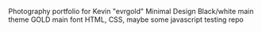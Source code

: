 Photography portfolio for Kevin "evrgold"
Minimal Design
Black/white main theme
GOLD main font
HTML, CSS, maybe some javascript
testing repo